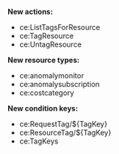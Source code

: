 **New actions:**

- ce:ListTagsForResource
- ce:TagResource
- ce:UntagResource

**New resource types:**

- ce:anomalymonitor
- ce:anomalysubscription
- ce:costcategory

**New condition keys:**

- ce:RequestTag/${TagKey}
- ce:ResourceTag/${TagKey}
- ce:TagKeys
